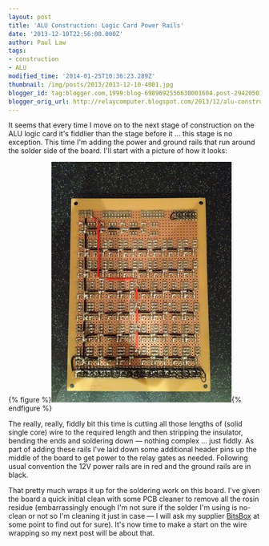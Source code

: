 ```yaml
---
layout: post
title: 'ALU Construction: Logic Card Power Rails'
date: '2013-12-10T22:56:00.000Z'
author: Paul Law
tags:
- construction
- ALU
modified_time: '2014-01-25T10:36:23.289Z'
thumbnail: /img/posts/2013/2013-12-10-4001.jpg
blogger_id: tag:blogger.com,1999:blog-6989692556630001604.post-2942050129443169944
blogger_orig_url: http://relaycomputer.blogspot.com/2013/12/alu-construction-logic-card-power-rails.html
---
```


It seems that every time I move on to the next stage of construction on the 
ALU logic card it's fiddlier than the stage before it ... this stage is no 
exception. This time I'm adding the power and ground rails that run around the 
solder side of the board. I'll start with a picture of how it looks:

{% figure %}![ALU Logic Card (solder side)](/assets/img/posts/2013/2013-12-10-0004.jpg){% endfigure %}

The 
really, really, fiddly bit this time is cutting all those lengths of (solid 
single core) wire to the required length and then stripping the insulator, 
bending the ends and soldering down — nothing complex ... just fiddly. As part 
of adding these rails I've laid down some additional header pins up the middle 
of the board to get power to the relay gates as needed. Following usual 
convention the 12V power rails are in red and the ground rails are in 
black.

That pretty much wraps it up for the soldering work on this 
board. I've given the board a quick initial clean with some PCB cleaner to 
remove all the rosin residue (embarrassingly enough I'm not sure if the solder 
I'm using is no-clean or not so I'm cleaning it just in case — I will ask my 
supplier [BitsBox](http://www.bitsbox.co.uk/) at 
some point to find out for sure). It's now time to make a start on the wire 
wrapping so my next post will be about that. 
